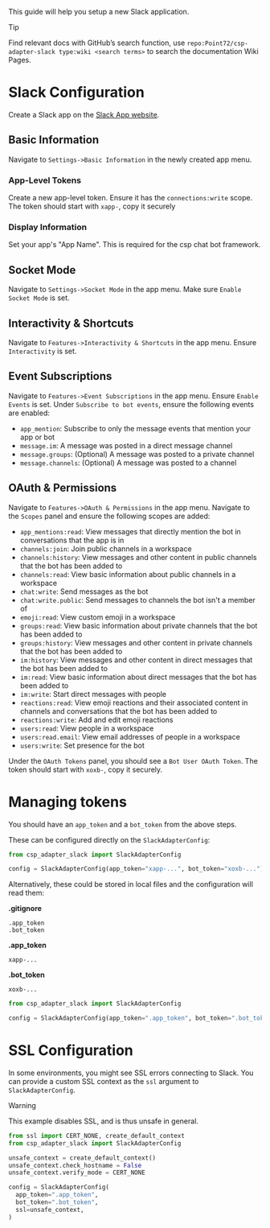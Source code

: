 This guide will help you setup a new Slack application.

> [!TIP]
> Find relevant docs with GitHub’s search function, use `repo:Point72/csp-adapter-slack type:wiki <search terms>` to search the documentation Wiki Pages.

# Slack Configuration

Create a Slack app on the [Slack App website](https://api.slack.com/apps).

## Basic Information

Navigate to `Settings->Basic Information` in the newly created app menu.

### App-Level Tokens

Create a new app-level token.
Ensure it has the `connections:write` scope.
The token should start with `xapp-`, copy it securely

### Display Information

Set your app's "App Name".
This is required for the csp chat bot framework.

## Socket Mode

Navigate to `Settings->Socket Mode` in the app menu.
Make sure `Enable Socket Mode` is set.

## Interactivity & Shortcuts

Navigate to `Features->Interactivity & Shortcuts` in the app menu.
Ensure `Interactivity` is set.

## Event Subscriptions

Navigate to `Features->Event Subscriptions` in the app menu.
Ensure `Enable Events` is set.
Under `Subscribe to bot events`, ensure the following events are enabled:

- `app_mention`: Subscribe to only the message events that mention your app or bot
- `message.im`: A message was posted in a direct message channel
- `message.groups`: (Optional) A message was posted to a private channel
- `message.channels`: (Optional) A message was posted to a channel

## OAuth & Permissions

Navigate to `Features->OAuth & Permissions` in the app menu.
Navigate to the `Scopes` panel and ensure the following scopes are added:

- `app_mentions:read`: View messages that directly mention the bot in conversations that the app is in
- `channels:join`: Join public channels in a workspace
- `channels:history`: View messages and other content in public channels that the bot has been added to
- `channels:read`: View basic information about public channels in a workspace
- `chat:write`: Send messages as the bot
- `chat:write.public`: Send messages to channels the bot isn't a member of
- `emoji:read`: View custom emoji in a workspace
- `groups:read`: View basic information about private channels that the bot has been added to
- `groups:history`: View messages and other content in private channels that the bot has been added to
- `im:history`: View messages and other content in direct messages that the bot has been added to
- `im:read`: View basic information about direct messages that the bot has been added to
- `im:write`: Start direct messages with people
- `reactions:read`: View emoji reactions and their associated content in channels and conversations that the bot has been added to
- `reactions:write`: Add and edit emoji reactions
- `users:read`: View people in a workspace
- `users:read.email`: View email addresses of people in a workspace
- `users:write`: Set presence for the bot

Under the `OAuth Tokens` panel, you should see a `Bot User OAuth Token`.
The token should start with `xoxb-`, copy it securely.

# Managing tokens

You should have an `app_token` and a `bot_token` from the above steps.

These can be configured directly on the `SlackAdapterConfig`:

```python
from csp_adapter_slack import SlackAdapterConfig

config = SlackAdapterConfig(app_token="xapp-...", bot_token="xoxb-...")
```

Alternatively, these could be stored in local files and the configuration will read them:

**.gitignore**

```raw
.app_token
.bot_token
```

**.app_token**

```raw
xapp-...
```

**.bot_token**

```raw
xoxb-...
```

```python
from csp_adapter_slack import SlackAdapterConfig

config = SlackAdapterConfig(app_token=".app_token", bot_token=".bot_token")
```

# SSL Configuration

In some environments, you might see SSL errors connecting to Slack.
You can provide a custom SSL context as the `ssl` argument to `SlackAdapterConfig`.

> [!WARNING]
>
> This example disables SSL, and is thus unsafe in general.

```python
from ssl import CERT_NONE, create_default_context
from csp_adapter_slack import SlackAdapterConfig

unsafe_context = create_default_context()
unsafe_context.check_hostname = False
unsafe_context.verify_mode = CERT_NONE

config = SlackAdapterConfig(
  app_token=".app_token",
  bot_token=".bot_token",
  ssl=unsafe_context,
)
```
